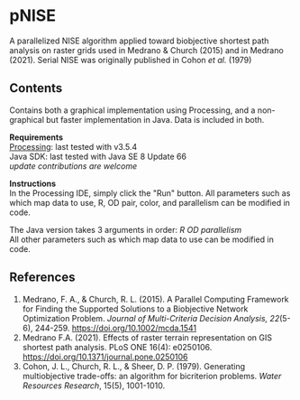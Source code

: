 # pNISE
A parallelized NISE algorithm applied toward biobjective shortest path analysis on raster grids used in Medrano & Church (2015) and in Medrano (2021). Serial NISE was originally published in Cohon *et al.* (1979)  
  
## Contents
Contains both a graphical implementation using Processing, and a non-graphical but faster implementation in Java. Data is included in both.
  
**Requirements**  
[Processing](https://processing.org/): last tested with v3.5.4  
Java SDK: last tested with Java SE 8 Update 66  
*update contributions are welcome*  

**Instructions**  
In the Processing IDE, simply click the "Run" button. All parameters such as which map data to use, R, OD pair, color, and parallelism can be modified in code.  
  
The Java version takes 3 arguments in order: *R OD parallelism*  
All other parameters such as which map data to use can be modified in code.  
  
## References  
1. Medrano, F. A., & Church, R. L. (2015). A Parallel Computing Framework for Finding the Supported Solutions to a Biobjective Network Optimization Problem. *Journal of Multi-Criteria Decision Analysis, 22*(5-6), 244-259. https://doi.org/10.1002/mcda.1541  
2. Medrano F.A. (2021). Effects of raster terrain representation on GIS shortest path analysis. PLoS ONE 16(4): e0250106. https://doi.org/10.1371/journal.pone.0250106
3. Cohon, J. L., Church, R. L., & Sheer, D. P. (1979). Generating multiobjective trade-offs: an algorithm for bicriterion problems. *Water Resources Research*, 15(5), 1001-1010. 
